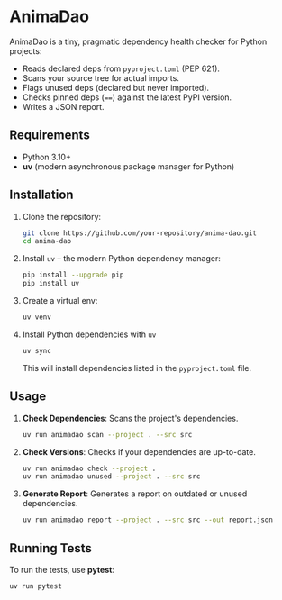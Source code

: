 # AnimaDao

AnimaDao is a tiny, pragmatic dependency health checker for Python projects:

- Reads declared deps from `pyproject.toml` (PEP 621).
- Scans your source tree for actual imports.
- Flags unused deps (declared but never imported).
- Checks pinned deps (`==`) against the latest PyPI version.
- Writes a JSON report.

## Requirements

- Python 3.10+
- **uv** (modern asynchronous package manager for Python)

## Installation

1. Clone the repository:

    ```bash
    git clone https://github.com/your-repository/anima-dao.git
    cd anima-dao
    ```

2. Install `uv` – the modern Python dependency manager:

    ```bash
    pip install --upgrade pip
    pip install uv
    ```

3. Create a virtual env:

    ```bash
    uv venv
    ```

4. Install Python dependencies with `uv`

    ```bash
    uv sync
    ```
    This will install dependencies listed in the `pyproject.toml` file.

## Usage

1. **Check Dependencies**: Scans the project's dependencies.
    ```bash
    uv run animadao scan --project . --src src
    ```

2. **Check Versions**: Checks if your dependencies are up-to-date.
    ```bash
    uv run animadao check --project .
    uv run animadao unused --project . --src src
    ```

3. **Generate Report**: Generates a report on outdated or unused dependencies.
    ```bash
    uv run animadao report --project . --src src --out report.json
    ```

## Running Tests

To run the tests, use **pytest**:

```bash
uv run pytest
```
